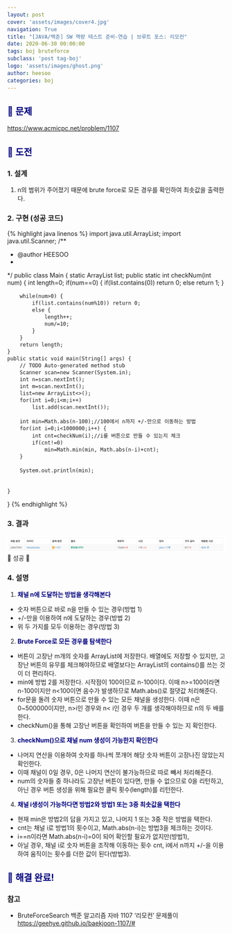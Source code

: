 ```yaml
---
layout: post
cover: 'assets/images/cover4.jpg'
navigation: True
title: "[JAVA/백준] SW 역량 테스트 준비-연습 | 브루트 포스: 리모컨"
date: 2020-06-30 00:00:00
tags: boj bruteforce
subclass: 'post tag-boj'
logo: 'assets/images/ghost.png'
author: heesoo
categories: boj
---
```

## <span style="color:navy">👀 문제</span>
<https://www.acmicpc.net/problem/1107>

## <span style="color:navy">👊 도전</span>

### 1. 설계
1. n의 범위가 주어졌기 때문에 brute force로 모든 경우를 확인하여 최솟값을 출력한다.

### 2. 구현 (성공 코드)
{% highlight java linenos %}
import java.util.ArrayList;
import java.util.Scanner;
/**
 * @author HEESOO
 *
 */
public class Main {
	static ArrayList<Integer> list;
	public static int checkNum(int num) {
		int length=0;
		if(num==0) {
			if(list.contains(0)) return 0;
			else return 1;
		}
		
		while(num>0) {
			if(list.contains(num%10)) return 0;
			else {
				length++;
				num/=10;
			}
		}
		return length;
	}
	public static void main(String[] args) {
		// TODO Auto-generated method stub
		Scanner scan=new Scanner(System.in);
		int n=scan.nextInt();
		int m=scan.nextInt();
		list=new ArrayList<>();
		for(int i=0;i<m;i++)
			list.add(scan.nextInt());
		
		int min=Math.abs(n-100);//100에서 n까지 +/-만으로 이동하는 방법
		for(int i=0;i<1000000;i++) {
			int cnt=checkNum(i);//i를 버튼으로 만들 수 있는지 체크
			if(cnt!=0)
				min=Math.min(min, Math.abs(n-i)+cnt);
		}
		
		System.out.println(min);
		
		
	}
}
{% endhighlight %}

### 3. 결과
![실행결과](./assets/images/200630_1.PNG)
🤟 성공 🤟  

### 4. 설명
1. **<span style="color:navy">채널 n에 도달하는 방법을 생각해본다</span>**  
- 숫자 버튼으로 바로 n을 만들 수 있는 경우(방법 1)
- +/-만을 이용하여 n에 도달하는 경우(방법 2)
- 위 두 가지를 모두 이용하는 경우(방법 3)

2. **<span style="color:navy">Brute Force로 모든 경우를 탐색한다</span>**  
- 버튼이 고장난 m개의 숫자를 ArrayList에 저장한다. 배열에도 저장할 수 있지만, 고장난 버튼의 유무를 체크해야하므로 배열보다는 ArrayList의 contains()를 쓰는 것이 더 편리하다.
- min에 방법 2를 저장한다. 시작점이 100이므로 n-100이다. 이때 n>=100이라면 n-100이지만 n<100이면 음수가 발생하므로 Math.abs()로 절댓값 처리해준다.
- for문을 돌려 숫자 버튼으로 만들 수 있는 모든 채널을 생성한다. 이때 n은 0~500000이지만, n>i인 경우와 n< i인 경우 두 개를 생각해야하므로 n의 두 배를 한다.
- checkNum()을 통해 고장난 버튼을 확인하여 버튼을 만들 수 있는 지 확인한다.

3. **<span style="color:navy">checkNum()으로 채널 num 생성이 가능한지 확인한다</span>**  
- 나머지 연산을 이용하여 숫자를 하나씩 쪼개어 해당 숫자 버튼이 고장나진 않았는지 확인한다.
- 이때 채널이 0일 경우, 0은 나머지 연산이 불가능하므로 따로 빼서 처리해준다.
- num의 숫자들 중 하나라도 고장난 버튼이 있다면, 만들 수 없으므로 0을 리턴하고, 아닌 경우 버튼 생성을 위해 필요한 클릭 횟수(length)를 리턴한다.

4. **<span style="color:navy">채널 i생성이 가능하다면 방법2와 방법1 또는 3중 최솟값을 택한다</span>**  
- 현재 min은 방법2의 답을 가지고 있고, 나머지 1 또는 3중 작은 방법을 택한다.
- cnt는 채널 i로 방법1의 횟수이고, Math.abs(n-i)는 방법3을 체크하는 것이다.
- i==n이라면 Math.abs(n-i)=0이 되어 확인할 필요가 없지만(방법1),
- 아닐 경우, 채널 i로 숫자 버튼을 조작해 이동하는 횟수 cnt, i에서 n까지 +/-을 이용하여 움직이는 횟수를 더한 값이 된다(방법3).

## <span style="color:navy">👏 해결 완료!</span>

### 참고
- BruteForceSearch 백준 알고리즘 자바 1107 ‘리모컨’ 문제풀이 <https://geehye.github.io/baekjoon-1107/#>